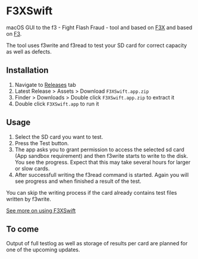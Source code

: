 # F3XSwift
macOS GUI to the f3 - Fight Flash Fraud - tool and based on [F3X](https://github.com/insidegui/F3X) and based on [F3](https://github.com/AltraMayor/f3).

The tool uses f3write and f3read to test  your SD card for correct capacity as well as defects. 

## Installation
1. Navigate to [Releases](https://github.com/vrunkel/F3XSwift/releases) tab
2. Latest Release > Assets > Download `F3XSwift.app.zip`
3. Finder > Downloads > Double click `F3XSwift.app.zip` to extract it
4. Double click `F3XSwift.app` to run it

## Usage
1. Select the SD card you want to test. 
2. Press the Test button. 
3. The app asks you to grant permission to access the selected sd card (App sandbox requirement) and then f3write starts to write to the disk. You see the progress. Expect that this may take several hours for larger or slow cards. 
4. After successfull writing the f3read command is started. Again you will see progress and when finished a result of the test.

You can skip the writing process if the card already contains test files written by f3write.

[See more on using F3XSwift](/docs/usage.md)

## To come
Output of full testlog as well as storage of results per card are planned for one of the upcoming updates.
